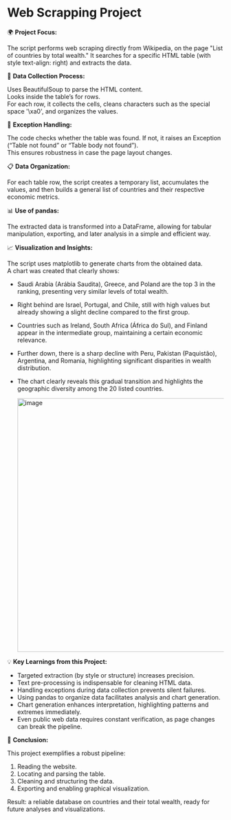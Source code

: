 # Web Scrapping Project

🌍 **Project Focus:**

The script performs web scraping directly from Wikipedia, on the page "List of countries by total wealth." It searches for a specific HTML table (with style text-align: right) and extracts the data.

🔧 **Data Collection Process:**

Uses BeautifulSoup to parse the HTML content.  
Looks inside the table’s <tbody> for <tr> rows.  
For each row, it collects the <td> cells, cleans characters such as the special space '\xa0', and organizes the values.

🚨 **Exception Handling:**

The code checks whether the table was found. If not, it raises an Exception (“Table not found” or “Table body not found”).  
This ensures robustness in case the page layout changes.

📋 **Data Organization:**

For each table row, the script creates a temporary list, accumulates the values, and then builds a general list of countries and their respective economic metrics.

📊 **Use of pandas:**

The extracted data is transformed into a DataFrame, allowing for tabular manipulation, exporting, and later analysis in a simple and efficient way.

📈 **Visualization and Insights:**

The script uses matplotlib to generate charts from the obtained data.  
A chart was created that clearly shows:
- Saudi Arabia (Arábia Saudita), Greece, and Poland are the top 3 in the ranking, presenting very similar levels of total wealth.
- Right behind are Israel, Portugal, and Chile, still with high values but already showing a slight decline compared to the first group.
- Countries such as Ireland, South Africa (África do Sul), and Finland appear in the intermediate group, maintaining a certain economic relevance.
- Further down, there is a sharp decline with Peru, Pakistan (Paquistão), Argentina, and Romania, highlighting significant disparities in wealth distribution.
- The chart clearly reveals this gradual transition and highlights the geographic diversity among the 20 listed countries.

  <img width="1190" height="590" alt="image" src="https://github.com/user-attachments/assets/2ff49c73-39aa-48f0-83ec-30c0126edcbb" />


💡 **Key Learnings from this Project:**

- Targeted extraction (by style or structure) increases precision.
- Text pre-processing is indispensable for cleaning HTML data.
- Handling exceptions during data collection prevents silent failures.
- Using pandas to organize data facilitates analysis and chart generation.
- Chart generation enhances interpretation, highlighting patterns and extremes immediately.
- Even public web data requires constant verification, as page changes can break the pipeline.

🚀 **Conclusion:**

This project exemplifies a robust pipeline:
1) Reading the website.
2) Locating and parsing the table.
3) Cleaning and structuring the data.
4) Exporting and enabling graphical visualization.

Result: a reliable database on countries and their total wealth, ready for future analyses and visualizations.
